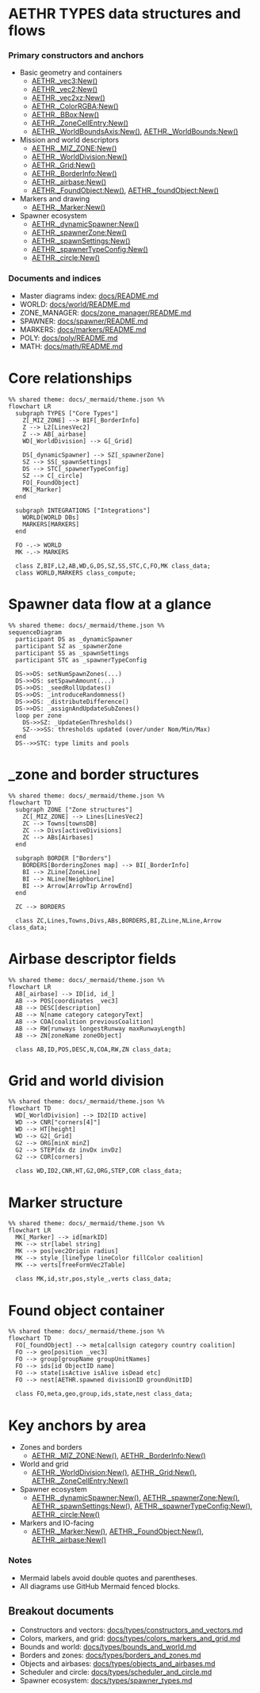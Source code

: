 # AETHR TYPES data structures and flows

### Primary constructors and anchors
- Basic geometry and containers
  - [AETHR._vec3:New()](https://github.com/Gh0st352/AETHR/blob/main/dev/customTypes.lua#L114)
  - [AETHR._vec2:New()](https://github.com/Gh0st352/AETHR/blob/main/dev/customTypes.lua#L522)
  - [AETHR._vec2xz:New()](https://github.com/Gh0st352/AETHR/blob/main/dev/customTypes.lua#L542)
  - [AETHR._ColorRGBA:New()](https://github.com/Gh0st352/AETHR/blob/main/dev/customTypes.lua#L27)
  - [AETHR._BBox:New()](https://github.com/Gh0st352/AETHR/blob/main/dev/customTypes.lua#L136)
  - [AETHR._ZoneCellEntry:New()](https://github.com/Gh0st352/AETHR/blob/main/dev/customTypes.lua#L178)
  - [AETHR._WorldBoundsAxis:New()](https://github.com/Gh0st352/AETHR/blob/main/dev/customTypes.lua#L51), [AETHR._WorldBounds:New()](https://github.com/Gh0st352/AETHR/blob/main/dev/customTypes.lua#L68)
- Mission and world descriptors
  - [AETHR._MIZ_ZONE:New()](https://github.com/Gh0st352/AETHR/blob/main/dev/customTypes.lua#L283)
  - [AETHR._WorldDivision:New()](https://github.com/Gh0st352/AETHR/blob/main/dev/customTypes.lua#L159)
  - [AETHR._Grid:New()](https://github.com/Gh0st352/AETHR/blob/main/dev/customTypes.lua#L330)
  - [AETHR._BorderInfo:New()](https://github.com/Gh0st352/AETHR/blob/main/dev/customTypes.lua#L232)
  - [AETHR._airbase:New()](https://github.com/Gh0st352/AETHR/blob/main/dev/customTypes.lua#L432)
  - [AETHR._FoundObject:New()](https://github.com/Gh0st352/AETHR/blob/main/dev/customTypes.lua#L198), [AETHR._foundObject:New()](https://github.com/Gh0st352/AETHR/blob/main/dev/customTypes.lua#L578)
- Markers and drawing
  - [AETHR._Marker:New()](https://github.com/Gh0st352/AETHR/blob/main/dev/customTypes.lua#L375)
- Spawner ecosystem
  - [AETHR._dynamicSpawner:New()](https://github.com/Gh0st352/AETHR/blob/main/dev/customTypes.lua#L868)
  - [AETHR._spawnerZone:New()](https://github.com/Gh0st352/AETHR/blob/main/dev/customTypes.lua#L1177)
  - [AETHR._spawnSettings:New()](https://github.com/Gh0st352/AETHR/blob/main/dev/customTypes.lua#L1401)
  - [AETHR._spawnerTypeConfig:New()](https://github.com/Gh0st352/AETHR/blob/main/dev/customTypes.lua#L1444)
  - [AETHR._circle:New()](https://github.com/Gh0st352/AETHR/blob/main/dev/customTypes.lua#L1471)

### Documents and indices
- Master diagrams index: [docs/README.md](../README.md)
- WORLD: [docs/world/README.md](../world/README.md)
- ZONE_MANAGER: [docs/zone_manager/README.md](../zone_manager/README.md)
- SPAWNER: [docs/spawner/README.md](../spawner/README.md)
- MARKERS: [docs/markers/README.md](../markers/README.md)
- POLY: [docs/poly/README.md](../poly/README.md)
- MATH: [docs/math/README.md](../math/README.md)

# Core relationships

```mermaid
%% shared theme: docs/_mermaid/theme.json %%
flowchart LR
  subgraph TYPES ["Core Types"]
    Z[_MIZ_ZONE] --> BIF[_BorderInfo]
    Z --> L2[LinesVec2]
    Z --> AB[_airbase]
    WD[_WorldDivision] --> G[_Grid]

    DS[_dynamicSpawner] --> SZ[_spawnerZone]
    SZ --> SS[_spawnSettings]
    DS --> STC[_spawnerTypeConfig]
    SZ --> C[_circle]
    FO[_FoundObject]
    MK[_Marker]
  end

  subgraph INTEGRATIONS ["Integrations"]
    WORLD[WORLD DBs]
    MARKERS[MARKERS]
  end

  FO -.-> WORLD
  MK -.-> MARKERS

  class Z,BIF,L2,AB,WD,G,DS,SZ,SS,STC,C,FO,MK class_data;
  class WORLD,MARKERS class_compute;
```

# Spawner data flow at a glance

```mermaid
%% shared theme: docs/_mermaid/theme.json %%
sequenceDiagram
  participant DS as _dynamicSpawner
  participant SZ as _spawnerZone
  participant SS as _spawnSettings
  participant STC as _spawnerTypeConfig

  DS->>DS: setNumSpawnZones(...)
  DS->>DS: setSpawnAmount(...)
  DS->>DS: _seedRollUpdates()
  DS->>DS: _introduceRandomness()
  DS->>DS: _distributeDifference()
  DS->>DS: _assignAndUpdateSubZones()
  loop per zone
    DS->>SZ: _UpdateGenThresholds()
    SZ-->>SS: thresholds updated (over/under Nom/Min/Max)
  end
  DS-->>STC: type limits and pools
```

# _zone and border structures

```mermaid
%% shared theme: docs/_mermaid/theme.json %%
flowchart TD
  subgraph ZONE ["Zone structures"]
    ZC[_MIZ_ZONE] --> Lines[LinesVec2]
    ZC --> Towns[townsDB]
    ZC --> Divs[activeDivisions]
    ZC --> ABs[Airbases]
  end

  subgraph BORDER ["Borders"]
    BORDERS[BorderingZones map] --> BI[_BorderInfo]
    BI --> ZLine[ZoneLine]
    BI --> NLine[NeighborLine]
    BI --> Arrow[ArrowTip ArrowEnd]
  end

  ZC --> BORDERS

  class ZC,Lines,Towns,Divs,ABs,BORDERS,BI,ZLine,NLine,Arrow class_data;
```

# Airbase descriptor fields

```mermaid
%% shared theme: docs/_mermaid/theme.json %%
flowchart LR
  AB[_airbase] --> ID[id, id_]
  AB --> POS[coordinates _vec3]
  AB --> DESC[description]
  AB --> N[name category categoryText]
  AB --> COA[coalition previousCoalition]
  AB --> RW[runways longestRunway maxRunwayLength]
  AB --> ZN[zoneName zoneObject]

  class AB,ID,POS,DESC,N,COA,RW,ZN class_data;
```

# Grid and world division

```mermaid
%% shared theme: docs/_mermaid/theme.json %%
flowchart TD
  WD[_WorldDivision] --> ID2[ID active]
  WD --> CNR["corners[4]"]
  WD --> HT[height]
  WD --> G2[_Grid]
  G2 --> ORG[minX minZ]
  G2 --> STEP[dx dz invDx invDz]
  G2 --> COR[corners]

  class WD,ID2,CNR,HT,G2,ORG,STEP,COR class_data;
```

# Marker structure

```mermaid
%% shared theme: docs/_mermaid/theme.json %%
flowchart LR
  MK[_Marker] --> id[markID]
  MK --> str[label string]
  MK --> pos[vec2Origin radius]
  MK --> style_[lineType lineColor fillColor coalition]
  MK --> verts[freeFormVec2Table]

  class MK,id,str,pos,style_,verts class_data;
```

# Found object container

```mermaid
%% shared theme: docs/_mermaid/theme.json %%
flowchart TD
  FO[_foundObject] --> meta[callsign category country coalition]
  FO --> geo[position _vec3]
  FO --> group[groupName groupUnitNames]
  FO --> ids[id ObjectID name]
  FO --> state[isActive isAlive isDead etc]
  FO --> nest[AETHR.spawned divisionID groundUnitID]

  class FO,meta,geo,group,ids,state,nest class_data;
```

# Key anchors by area
- Zones and borders
  - [AETHR._MIZ_ZONE:New()](https://github.com/Gh0st352/AETHR/blob/main/dev/customTypes.lua#L283), [AETHR._BorderInfo:New()](https://github.com/Gh0st352/AETHR/blob/main/dev/customTypes.lua#L232)
- World and grid
  - [AETHR._WorldDivision:New()](https://github.com/Gh0st352/AETHR/blob/main/dev/customTypes.lua#L159), [AETHR._Grid:New()](https://github.com/Gh0st352/AETHR/blob/main/dev/customTypes.lua#L330), [AETHR._ZoneCellEntry:New()](https://github.com/Gh0st352/AETHR/blob/main/dev/customTypes.lua#L178)
- Spawner ecosystem
  - [AETHR._dynamicSpawner:New()](https://github.com/Gh0st352/AETHR/blob/main/dev/customTypes.lua#L868), [AETHR._spawnerZone:New()](https://github.com/Gh0st352/AETHR/blob/main/dev/customTypes.lua#L1177), [AETHR._spawnSettings:New()](https://github.com/Gh0st352/AETHR/blob/main/dev/customTypes.lua#L1401), [AETHR._spawnerTypeConfig:New()](https://github.com/Gh0st352/AETHR/blob/main/dev/customTypes.lua#L1444), [AETHR._circle:New()](https://github.com/Gh0st352/AETHR/blob/main/dev/customTypes.lua#L1471)
- Markers and IO-facing
  - [AETHR._Marker:New()](https://github.com/Gh0st352/AETHR/blob/main/dev/customTypes.lua#L375), [AETHR._FoundObject:New()](https://github.com/Gh0st352/AETHR/blob/main/dev/customTypes.lua#L198), [AETHR._airbase:New()](https://github.com/Gh0st352/AETHR/blob/main/dev/customTypes.lua#L432)

### Notes
- Mermaid labels avoid double quotes and parentheses.
- All diagrams use GitHub Mermaid fenced blocks.
## Breakout documents

- Constructors and vectors: [docs/types/constructors_and_vectors.md](constructors_and_vectors.md)
- Colors, markers, and grid: [docs/types/colors_markers_and_grid.md](colors_markers_and_grid.md)
- Bounds and world: [docs/types/bounds_and_world.md](bounds_and_world.md)
- Borders and zones: [docs/types/borders_and_zones.md](borders_and_zones.md)
- Objects and airbases: [docs/types/objects_and_airbases.md](objects_and_airbases.md)
- Scheduler and circle: [docs/types/scheduler_and_circle.md](scheduler_and_circle.md)
- Spawner ecosystem: [docs/types/spawner_types.md](spawner_types.md)